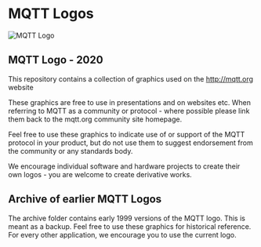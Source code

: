 MQTT Logos
==========

![MQTT Logo](https://github.com/mqtt/mqttorg-graphics/png/mqtt-hor.png)

## MQTT Logo - 2020 

This repository contains a collection of graphics used on the http://mqtt.org website

These graphics are free to use in presentations and on websites etc. When referring to MQTT 
as a community or protocol - where possible please link them back to the mqtt.org community 
site homepage.

Feel free to use these graphics to indicate use of or support of the MQTT protocol in your 
product, but do not use them to suggest endorsement from the community or any standards body.

We encourage individual software and hardware projects to create their own logos - you are 
welcome to create derivative works.

## Archive of earlier MQTT Logos

The archive folder contains early 1999 versions of the MQTT logo. This is meant as a backup. Feel free to use these graphics for historical reference. For every other application, we encourage you to use the current logo.
